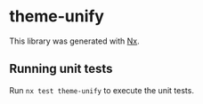 # theme-unify

This library was generated with [Nx](https://nx.dev).

## Running unit tests

Run `nx test theme-unify` to execute the unit tests.
